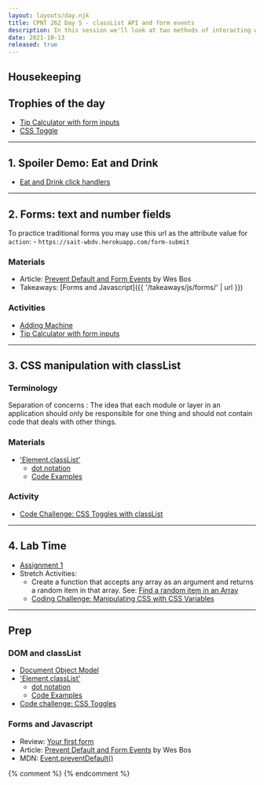 ```yaml
---
layout: layouts/day.njk
title: CPNT 262 Day 5 - classList API and form events
description: In this session we'll look at two methods of interacting with a page using event listeners - the classList API and form events.
date: 2021-10-13
released: true
---
```


## Housekeeping

## Trophies of the day
- [Tip Calculator with form inputs](https://gist.github.com/acidtone/b41a29264b72ca0439f772bfa2fb6b47)
- [CSS Toggle](http://browsertherapy.com/challenges/css-toggles-with-classlist/)

---

## 1. Spoiler Demo: Eat and Drink
- [Eat and Drink click handlers](https://gist.github.com/acidtone/37a879d3777bc123483d582248eded90)

---

## 2. Forms: text and number fields
To practice traditional forms you may use this url as the attribute value for `action`:
    - `https://sait-wbdv.herokuapp.com/form-submit`

### Materials
- Article: [Prevent Default and Form Events](https://wesbos.com/javascript/05-events/prevent-default-and-form-events) by Wes Bos
- Takeaways: [Forms and Javascript]({{ '/takeaways/js/forms/' | url }})

### Activities
- [Adding Machine](https://gist.github.com/acidtone/41311f0c2ae259445de4e6ca3b400edc)
- [Tip Calculator with form inputs](https://gist.github.com/acidtone/b41a29264b72ca0439f772bfa2fb6b47)

---

## 3. CSS manipulation with classList
### Terminology
Separation of concerns
: The idea that each module or layer in an application should only be responsible for one thing and should not contain code that deals with other things.

### Materials
- ['Element.classList'](https://developer.mozilla.org/en-US/docs/Web/API/Element/classList)
    - [dot notation](https://developer.mozilla.org/en-US/docs/Learn/JavaScript/Objects/Basics#Dot_notation)
    - [Code Examples](https://developer.mozilla.org/en-US/docs/Web/API/Element/classList#Examples)

### Activity
- [Code Challenge: CSS Toggles with classList](http://browsertherapy.com/challenges/css-toggles-with-classlist/)

---

## 4. Lab Time
- [Assignment 1](https://sait-wbdv.github.io/fall-2021/assignments/cpnt262/assignment-1/)
- Stretch Activities: 
    - Create a function that accepts any array as an argument and returns a random item in that array. See: [Find a random item in an Array](https://gist.github.com/acidtone/2a3cac26a229aa95685e5cf6344f2e4e)
    - [Coding Challenge: Manipulating CSS with CSS Variables](http://browsertherapy.com/challenges/colour-sliders-css-variables/)

---

## Prep
### DOM and classList
- [Document Object Model](https://developer.mozilla.org/en-US/docs/Web/API/Document_Object_Model)
- ['Element.classList'](https://developer.mozilla.org/en-US/docs/Web/API/Element/classList)
    - [dot notation](https://developer.mozilla.org/en-US/docs/Learn/JavaScript/Objects/Basics#Dot_notation)
    - [Code Examples](https://developer.mozilla.org/en-US/docs/Web/API/Element/classList#Examples)
- [Code challenge: CSS Toggles](http://browsertherapy.com/challenges/css-toggles-with-classlist/)

### Forms and Javascript
- Review: [Your first form](https://developer.mozilla.org/en-US/docs/Learn/Forms/Your_first_form)
- Article: [Prevent Default and Form Events](https://wesbos.com/javascript/05-events/prevent-default-and-form-events) by Wes Bos
- MDN: [Event.preventDefault()](https://developer.mozilla.org/en-US/docs/Web/API/Event/preventDefault)

{% comment %}
{% endcomment %}